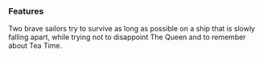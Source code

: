 ### Features

Two brave sailors try to survive as long as possible on a ship that is slowly falling apart, while trying not to disappoint The Queen and to remember about Tea Time.
